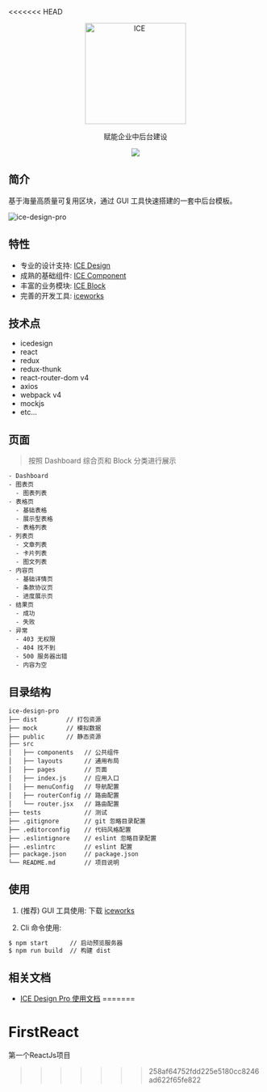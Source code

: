 <<<<<<< HEAD
<p align="center">
  <a href="https://alibaba.github.io/ice">
    <img alt="ICE" src="https://gw.alicdn.com/tfs/TB1FEW2nfDH8KJjy1XcXXcpdXXa-487-132.svg" width="200">
  </a>
</p>
<p align="center">赋能企业中后台建设</p>
<p align="center">
  <a href="https://github.com/alibaba/ice/blob/master/LICENSE"><img src="https://img.shields.io/badge/lisense-MIT-brightgreen.svg"></a>
</p>

## 简介

基于海量高质量可复用区块，通过 GUI 工具快速搭建的一套中后台模板。

![ice-design-pro](https://img.alicdn.com/tfs/TB1_bulmpOWBuNjy0FiXXXFxVXa-1920-1080.png)

## 特性

- 专业的设计支持: [ICE Design](https://alibaba.github.io/ice/design.html)
- 成熟的基础组件: [ICE Component](https://alibaba.github.io/ice/component/button)
- 丰富的业务模块: [ICE Block](https://alibaba.github.io/ice/block)
- 完善的开发工具: [iceworks](https://alibaba.github.io/ice/iceworks)

## 技术点

- icedesign
- react
- redux
- redux-thunk
- react-router-dom v4
- axios
- webpack v4
- mockjs
- etc...

## 页面

> 按照 Dashboard 综合页和 Block 分类进行展示

```
- Dashboard
- 图表页
  - 图表列表
- 表格页
  - 基础表格
  - 展示型表格
  - 表格列表
- 列表页
  - 文章列表
  - 卡片列表
  - 图文列表
- 内容页
  - 基础详情页
  - 条款协议页
  - 进度展示页
- 结果页
  - 成功
  - 失败
- 异常
  - 403 无权限
  - 404 找不到
  - 500 服务器出错
  - 内容为空
```

## 目录结构

```
ice-design-pro
├── dist        // 打包资源
├── mock        // 模拟数据
├── public      // 静态资源
├── src
│   ├── components   // 公共组件
│   ├── layouts      // 通用布局
│   ├── pages        // 页面
│   ├── index.js     // 应用入口
│   ├── menuConfig   // 导航配置
│   ├── routerConfig // 路由配置
│   └── router.jsx   // 路由配置
├── tests            // 测试
├── .gitignore       // git 忽略目录配置
├── .editorconfig    // 代码风格配置
├── .eslintignore    // eslint 忽略目录配置
├── .eslintrc        // eslint 配置
├── package.json     // package.json
└── README.md        // 项目说明
```

## 使用

1.  (推荐) GUI 工具使用: 下载 [iceworks](https://alibaba.github.io/ice/#/iceworks)

2.  Cli 命令使用:

```bash
$ npm start      // 启动预览服务器
$ npm run build  // 构建 dist
```

## 相关文档

- [ICE Design Pro 使用文档](https://github.com/alibaba/ice/wiki#ice-design-pro-%E4%BD%BF%E7%94%A8%E6%96%87%E6%A1%A3)
=======
# FirstReact
第一个ReactJs项目
>>>>>>> 258af64752fdd225e5180cc8246ad622f65fe822
